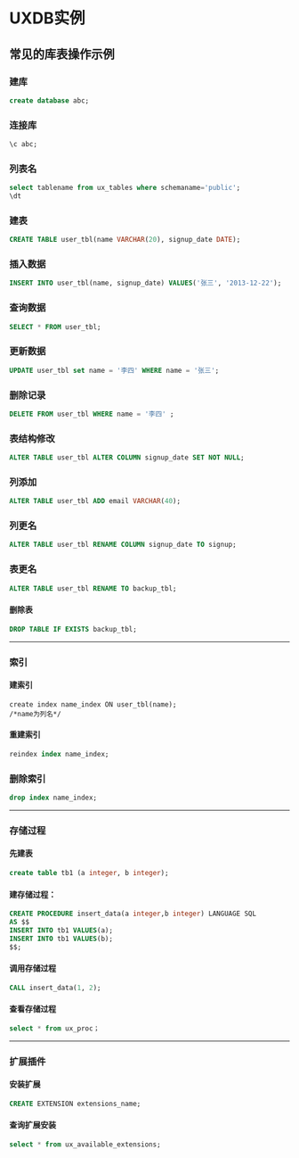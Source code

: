 # UXDB实例

## 常见的库表操作示例

### 建库
~~~sql
create database abc;
~~~
### 连接库
~~~sql
\c abc;
~~~
### 列表名
~~~sql
select tablename from ux_tables where schemaname='public';
\dt
~~~
### 建表
~~~sql
CREATE TABLE user_tbl(name VARCHAR(20), signup_date DATE);
~~~
### 插入数据
~~~sql
INSERT INTO user_tbl(name, signup_date) VALUES('张三', '2013-12-22');
~~~
### 查询数据
~~~sql
SELECT * FROM user_tbl;
~~~
### 更新数据

```sql
UPDATE user_tbl set name = '李四' WHERE name = '张三';
```

### 删除记录
```sql
DELETE FROM user_tbl WHERE name = '李四' ;
```

### 表结构修改

~~~sql
ALTER TABLE user_tbl ALTER COLUMN signup_date SET NOT NULL;
~~~
### 列添加

```sql
ALTER TABLE user_tbl ADD email VARCHAR(40);
```

### 列更名
```sql
ALTER TABLE user_tbl RENAME COLUMN signup_date TO signup;
```

### 表更名

```sql
ALTER TABLE user_tbl RENAME TO backup_tbl;
```

#### 删除表
```sql
DROP TABLE IF EXISTS backup_tbl;
```

***
### 索引

#### 建索引

~~~
create index name_index ON user_tbl(name);
/*name为列名*/
~~~
#### 重建索引
~~~sql
reindex index name_index;
~~~
### 删除索引

```sql
drop index name_index;
```

***
### 存储过程
#### 先建表

~~~sql
create table tb1 (a integer, b integer);
~~~
#### 建存储过程：

~~~sql
CREATE PROCEDURE insert_data(a integer,b integer) LANGUAGE SQL
AS $$
INSERT INTO tb1 VALUES(a);
INSERT INTO tb1 VALUES(b);
$$;
~~~

#### 调用存储过程
```sql
CALL insert_data(1, 2);
```

#### 查看存储过程
```sql
select * from ux_proc；
```

------

### 扩展插件

#### 安装扩展

```sql
CREATE EXTENSION extensions_name;
```

#### 查询扩展安装

```sql
select * from ux_available_extensions;
```


